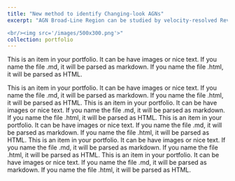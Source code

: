 ```yaml
---
title: "New method to identify Changing-look AGNs"
excerpt: "AGN Broad-Line Region can be studied by velocity-resolved Reverberation mapping. AGN Broad-Line Region can be studied by velocity-resolved Reverberation mapping.AGN Broad-Line Region can be studied by velocity-resolved Reverberation mapping.AGN Broad-Line Region can be studied by velocity-resolved Reverberation mapping.AGN Broad-Line Region can be studied by velocity-resolved Reverberation mapping.AGN Broad-Line Region can be studied by velocity-resolved Reverberation mapping.AGN Broad-Line Region can be studied by velocity-resolved Reverberation mapping.AGN Broad-Line Region can be studied by velocity-resolved Reverberation mapping.AGN Broad-Line Region can be studied by velocity-resolved Reverberation mapping.

<br/><img src='/images/500x300.png'>"
collection: portfolio
---
```


This is an item in your portfolio. It can be have images or nice text. If you name the file .md, it will be parsed as markdown. If you name the file .html, it will be parsed as HTML. 

This is an item in your portfolio. It can be have images or nice text. If you name the file .md, it will be parsed as markdown. If you name the file .html, it will be parsed as HTML. 
This is an item in your portfolio. It can be have images or nice text. If you name the file .md, it will be parsed as markdown. If you name the file .html, it will be parsed as HTML. 
This is an item in your portfolio. It can be have images or nice text. If you name the file .md, it will be parsed as markdown. If you name the file .html, it will be parsed as HTML. 
This is an item in your portfolio. It can be have images or nice text. If you name the file .md, it will be parsed as markdown. If you name the file .html, it will be parsed as HTML. This is an item in your portfolio. It can be have images or nice text. If you name the file .md, it will be parsed as markdown. If you name the file .html, it will be parsed as HTML. 